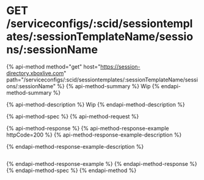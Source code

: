 # GET /serviceconfigs/:scid/sessiontemplates/:sessionTemplateName/sessions/:sessionName

{% api-method method="get" host="https://session-directory.xboxlive.com" path="/serviceconfigs/:scid/sessiontemplates/:sessionTemplateName/sessions/:sessionName" %}
{% api-method-summary %}
Wip
{% endapi-method-summary %}

{% api-method-description %}
Wip
{% endapi-method-description %}

{% api-method-spec %}
{% api-method-request %}

{% api-method-response %}
{% api-method-response-example httpCode=200 %}
{% api-method-response-example-description %}

{% endapi-method-response-example-description %}
```

```
{% endapi-method-response-example %}
{% endapi-method-response %}
{% endapi-method-spec %}
{% endapi-method %}